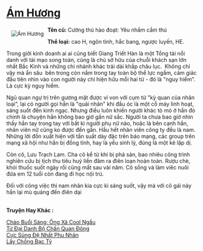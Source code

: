 <a href="https://utruyen.com/am-huong/17509/" title="Ám Hương"><h1>Ám Hương</h1></a><div style="display:table"><img align="right" style="float: left; padding: 10px;" src="https://utruyen.com/images/story/200x260/am-huong.jpg" alt="Ám Hương"><b>Tên cũ: </b>Cường thủ hào đoạt: Yêu nhầm cầm thú<p></p><b>Thể loại:</b> cao H, ngôn tình, hắc bang, ngược luyến, HE.<p></p>Trong giời kinh doanh ai ai cũng biết Giang Triết Hàn là một Tổng tài nổi danh với tài mạo song toàn, cũng là chủ sở hữu của chuỗi khách sạn lớn nhất Bắc Kinh và những chi nhánh khác trải dài khắp châu lục.  Không chỉ vậy mà ẩn sâu  bên trong còn nắm trong tay toàn bộ thể lực ngầm, cảm giác đầu tiên nhìn vào con người này chỉ hiện hữu mỗi hai từ - đó là "nguy hiểm". Là cực kỳ nguy hiểm.<p></p>Ngũ quan ngự trị trên gương mặt được ví von với cụm từ "kỳ quan của nhân loại", lại có người gọi hắn là "quái nhân" khi đầu óc là một cỗ máy linh hoạt, sáng suốt đến kinh ngạc. Nhưng điều luôn khiến người khác tò mò ở hắn đó chính là chuyện hắn không bao giờ gần nữ sắc. Người ta chưa bao giờ nhìn thấy hắn tay trong tay với bất kì người phụ nữ nào, hoặc là bên cạnh hắn, nhân viên nữ cũng ko được đến gần. Hầu hết nhân viên công ty đều là nam. Những lời đồn xuất hiện với tần suất dày đặc trên báo mạng, các group trên mạng xã hội như hắn bị đồng tính, hay là yếu sinh lý, đúng là một kẻ lập dị. <p></p>Còn cô, Lưu Trạch Lam. Cha cô kể từ khi bị phá sản, bao nhiêu công trình nghiên cứu bị tịch thu tiêu huỷ liền đâm ra điên loạn hoàn toàn. Rượu chè, khói thuốc suốt ngày rồi cũng mất sau vài năm. Cô sống và làm viêc nuôi đứa em 12 tuổi còn đang đi học nội trú. <p></p>Đối với công việc thì nam nhân kia cực kì sáng suốt, vậy mà với cô gái này hắn lại mù quáng đến điên dại</div><p><br><b>Truyện Hay Khác :</b></p><a href="https://utruyen.com/chao-buoi-sang-ong-xa-cool-ngau/16841/" alt="Chào Buổi Sáng: Ông Xã Cool Ngầu">Chào Buổi Sáng: Ông Xã Cool Ngầu</a><br/><a href="https://truyenngontinhay.wordpress.com/2019/10/03/tu-dai-danh-bo-chan-quan-dong/" alt="Tứ Đại Danh Bộ Chấn Quan Đông">Tứ Đại Danh Bộ Chấn Quan Đông</a><br/><a href="https://truyenngontinhay.wordpress.com/2019/10/03/cuc-sung-de-nhat-phu-nhan/" alt="Cực Sủng Đệ Nhất Phu Nhân">Cực Sủng Đệ Nhất Phu Nhân</a><br/><a href="https://github.com/quanluxury/ngontinhhot/tree/master/truyenhay/19139/" alt="Lấy Chồng Bạc Tỷ">Lấy Chồng Bạc Tỷ</a><br/>